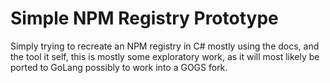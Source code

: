 # Simple NPM Registry Prototype
Simply trying to recreate an NPM registry in C# mostly using the docs, 
and the tool it self, this is mostly some exploratory work, 
as it will most likely be ported to GoLang possibly to work into a GOGS fork.